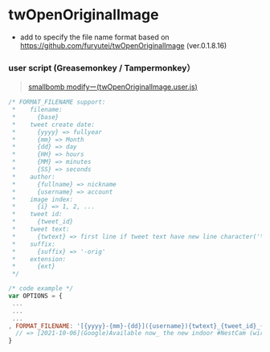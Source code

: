 twOpenOriginalImage
========================================
- add to specify the file name format based on https://github.com/furyutei/twOpenOriginalImage (ver.0.1.8.16)

### user script (Greasemonkey / Tampermonkey）
> [smallbomb modifyー(twOpenOriginalImage.user.js)](https://github.com/smallbomb/twOpenOriginalImage/raw/master/src/js/twOpenOriginalImage.user.js) 

```js
/* FORMAT_FILENAME support:
 *    filename:
 *      {base}
 *    tweet create date:
 *      {yyyy} => fullyear
 *      {mm} => Month
 *      {dd} => day
 *      {HH} => hours
 *      {MM} => minutes
 *      {SS} => seconds
 *    author:
 *      {fullname} => nickname
 *      {username} => account
 *    image index:
 *      {i} => 1, 2, ...
 *    tweet id:
 *      {tweet_id}
 *    tweet text:
 *      {twtext} => first line if tweet text have new line character('\n').
 *    suffix:
 *      {suffix} => '-orig'
 *    extension:
 *      {ext}
 */

/* code example */
var OPTIONS = {
 ...
 ...
 ...
, FORMAT_FILENAME: '[{yyyy}-{mm}-{dd}]({username}){twtext}_{tweet_id}_{i}.{ext}' // you can modify it!
  // => [2021-10-06](Google)Available now_ the new indoor #NestCam (wired) from Google. _1445486492734816268_1.jpg
}

